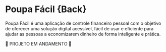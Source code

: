 # Poupa Fácil {Back}
Poupa Fácil é uma aplicação de controle financeiro pessoal com o objetivo de oferecer uma solução digital acessível, fácil de usar e eficiente para ajudar as pessoas a economizarem dinheiro de forma inteligente e prática. 

🚧 PROJETO EM ANDAMENTO 🚧
